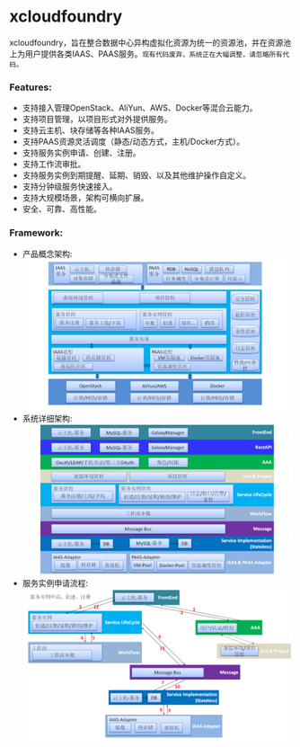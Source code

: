 # xcloudfoundry
xcloudfoundry，旨在整合数据中心异构虚拟化资源为统一的资源池，并在资源池上为用户提供各类IAAS、PAAS服务。`现有代码废弃，系统正在大幅调整，请忽略所有代码。`

### Features:    
* 支持接入管理OpenStack、AliYun、AWS、Docker等混合云能力。
* 支持项目管理，以项目形式对外提供服务。
* 支持云主机、块存储等各种IAAS服务。
* 支持PAAS资源灵活调度（静态/动态方式，主机/Docker方式）。
* 支持服务实例申请、创建、注册。
* 支持工作流审批。
* 支持服务实例到期提醒、延期、销毁、以及其他维护操作自定义。
* 支持分钟级服务快速接入。
* 支持大规模场景，架构可横向扩展。
* 安全、可靠、高性能。

### Framework:    
* 产品概念架构:        
![image](screenshot/幻灯片1.PNG)
* 系统详细架构:    
![image](screenshot/幻灯片2.PNG)
* 服务实例申请流程:
![image](screenshot/幻灯片3.PNG)



